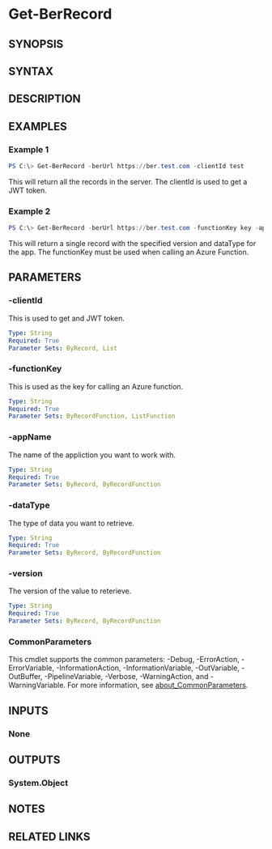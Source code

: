 <!-- #include "./common/header.md" -->

# Get-BerRecord

## SYNOPSIS

<!-- #include "./synopsis/Get-BerRecord.txt" -->

## SYNTAX

## DESCRIPTION

<!-- #include "./synopsis/Get-BerRecord.txt" -->

## EXAMPLES

### Example 1

```powershell
PS C:\> Get-BerRecord -berUrl https://ber.test.com -clientId test
```

This will return all the records in the server. The clientId is used to
get a JWT token.

### Example 2

```powershell
PS C:\> Get-BerRecord -berUrl https://ber.test.com -functionKey key -appName test -version 1.0 -dataType api
```

This will return a single record with the specified version and dataType for the app. The functionKey must be used when calling an Azure Function.

## PARAMETERS

<!-- #include "./params/berUrl.txt" -->

### -clientId

This is used to get and JWT token.

```yaml
Type: String
Required: True
Parameter Sets: ByRecord, List
```

### -functionKey

This is used as the key for calling an Azure function.

```yaml
Type: String
Required: True
Parameter Sets: ByRecordFunction, ListFunction
```

### -appName

The name of the appliction you want to work with.

```yaml
Type: String
Required: True
Parameter Sets: ByRecord, ByRecordFunction
```

### -dataType

The type of data you want to retrieve.

```yaml
Type: String
Required: True
Parameter Sets: ByRecord, ByRecordFunction
```

### -version

The version of the value to reterieve.

```yaml
Type: String
Required: True
Parameter Sets: ByRecord, ByRecordFunction
```

### CommonParameters

This cmdlet supports the common parameters: -Debug, -ErrorAction, -ErrorVariable, -InformationAction, -InformationVariable, -OutVariable, -OutBuffer, -PipelineVariable, -Verbose, -WarningAction, and -WarningVariable.
For more information, see [about_CommonParameters](http://go.microsoft.com/fwlink/?LinkID=113216).

## INPUTS

### None

## OUTPUTS

### System.Object

## NOTES

## RELATED LINKS
